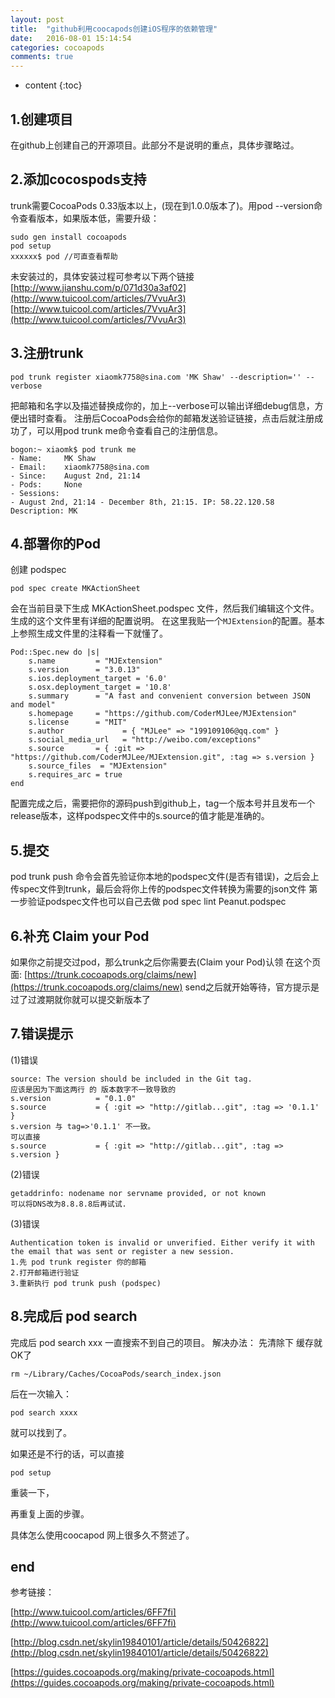 ```yaml
---
layout: post
title:  "github利用coocapods创建iOS程序的依赖管理"
date:   2016-08-01 15:14:54
categories: cocoapods
comments: true
---
```


* content
{:toc}

## 1.创建项目
在github上创建自己的开源项目。此部分不是说明的重点，具体步骤略过。

## 2.添加cocospods支持
trunk需要CocoaPods 0.33版本以上，(现在到1.0.0版本了)。用pod --version命令查看版本，如果版本低，需要升级：

	sudo gen install cocoapods
	pod setup
	xxxxxx$ pod //可直查看帮助

未安装过的，具体安装过程可参考以下两个链接<br>
[http://www.jianshu.com/p/071d30a3af02](http://www.tuicool.com/articles/7VvuAr3)<br>
[http://www.tuicool.com/articles/7VvuAr3](http://www.tuicool.com/articles/7VvuAr3)


## 3.注册trunk
	pod trunk register xiaomk7758@sina.com 'MK Shaw' --description='' --verbose

把邮箱和名字以及描述替换成你的，加上--verbose可以输出详细debug信息，方便出错时查看。
注册后CocoaPods会给你的邮箱发送验证链接，点击后就注册成功了，可以用pod trunk me命令查看自己的注册信息。

	bogon:~ xiaomk$ pod trunk me
	- Name:     MK Shaw
	- Email:    xiaomk7758@sina.com
	- Since:    August 2nd, 21:14
	- Pods:     None
	- Sessions:
    - August 2nd, 21:14 - December 8th, 21:15. IP: 58.22.120.58 Description: MK

## 4.部署你的Pod
创建 podspec

	pod spec create MKActionSheet

会在当前目录下生成 MKActionSheet.podspec 文件，然后我们编辑这个文件。
生成的这个文件里有详细的配置说明。
在这里我贴一个`MJExtension`的配置。基本上参照生成文件里的注释看一下就懂了。

	Pod::Spec.new do |s|
		s.name         = "MJExtension"
		s.version      = "3.0.13"
		s.ios.deployment_target = '6.0'
		s.osx.deployment_target = '10.8'
		s.summary      = "A fast and convenient conversion between JSON and model"
		s.homepage     = "https://github.com/CoderMJLee/MJExtension"
		s.license      = "MIT"
		s.author             = { "MJLee" => "199109106@qq.com" }
		s.social_media_url   = "http://weibo.com/exceptions"
		s.source       = { :git => "https://github.com/CoderMJLee/MJExtension.git", :tag => s.version }
		s.source_files  = "MJExtension"
		s.requires_arc = true
	end

 配置完成之后，需要把你的源码push到github上，tag一个版本号并且发布一个release版本，这样podspec文件中的s.source的值才能是准确的。

## 5.提交
pod trunk push 命令会首先验证你本地的podspec文件(是否有错误)，之后会上传spec文件到trunk，最后会将你上传的podspec文件转换为需要的json文件
第一步验证podspec文件也可以自己去做 pod spec lint Peanut.podspec

## 6.补充 Claim your Pod
如果你之前提交过pod，那么trunk之后你需要去(Claim your Pod)认领
在这个页面: [https://trunk.cocoapods.org/claims/new](https://trunk.cocoapods.org/claims/new)
send之后就开始等待，官方提示是过了过渡期就你就可以提交新版本了


## 7.错误提示
(1)错误

	source: The version should be included in the Git tag.
	应该是因为下面这两行 的 版本数字不一致导致的
	s.version          = "0.1.0"
	s.source           = { :git => "http://gitlab...git", :tag => '0.1.1' }  
	s.version 与 tag=>'0.1.1' 不一致。
	可以直接   
	s.source           = { :git => "http://gitlab...git", :tag => s.version }  
(2)错误

	getaddrinfo: nodename nor servname provided, or not known
	可以将DNS改为8.8.8.8后再试试.
(3)错误

	Authentication token is invalid or unverified. Either verify it with the email that was sent or register a new session.
	1.先 pod trunk register 你的邮箱
	2.打开邮箱进行验证
	3.重新执行 pod trunk push (podspec)
	
## 8.完成后 pod search
完成后 pod search xxx 一直搜索不到自己的项目。
解决办法：
先清除下 缓存就OK了

	rm ~/Library/Caches/CocoaPods/search_index.json
	
后在一次输入：
	
	pod search xxxx
就可以找到了。

如果还是不行的话，可以直接 

	pod setup 
重装一下，

再重复上面的步骤。


具体怎么使用coocapod 网上很多久不赘述了。
## end

参考链接：

[http://www.tuicool.com/articles/6FF7fi](http://www.tuicool.com/articles/6FF7fi)

[http://blog.csdn.net/skylin19840101/article/details/50426822](http://blog.csdn.net/skylin19840101/article/details/50426822)

[https://guides.cocoapods.org/making/private-cocoapods.html](https://guides.cocoapods.org/making/private-cocoapods.html)